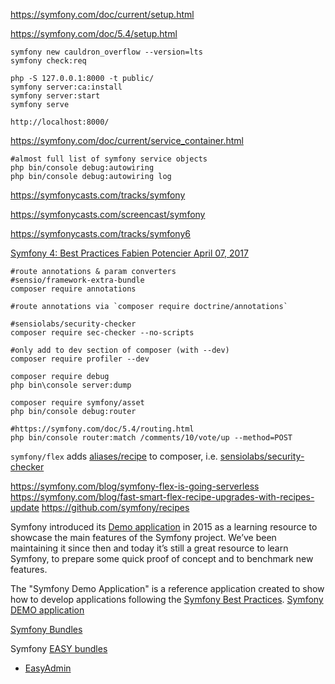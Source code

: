 https://symfony.com/doc/current/setup.html

https://symfony.com/doc/5.4/setup.html

```
symfony new cauldron_overflow --version=lts
symfony check:req

php -S 127.0.0.1:8000 -t public/
symfony server:ca:install
symfony server:start
symfony serve

http://localhost:8000/

```

https://symfony.com/doc/current/service_container.html
```
#almost full list of symfony service objects
php bin/console debug:autowiring
php bin/console debug:autowiring log
```

https://symfonycasts.com/tracks/symfony

https://symfonycasts.com/screencast/symfony

https://symfonycasts.com/tracks/symfony6

[Symfony 4: Best Practices Fabien Potencier April 07, 2017](http://fabien.potencier.org/symfony4-best-practices.html)

```
#route annotations & param converters
#sensio/framework-extra-bundle
composer require annotations

#route annotations via `composer require doctrine/annotations`

#sensiolabs/security-checker
composer require sec-checker --no-scripts

#only add to dev section of composer (with --dev)
composer require profiler --dev

composer require debug
php bin\console server:dump

composer require symfony/asset
php bin/console debug:router

#https://symfony.com/doc/5.4/routing.html
php bin/console router:match /comments/10/vote/up --method=POST
```


`symfony/flex` adds [aliases/recipe](https://github.com/symfony/recipes/tree/master/sensiolabs/security-checker) to composer, 
i.e. [sensiolabs/security-checker](https://packagist.org/packages/sensiolabs/security-checker)

https://symfony.com/blog/symfony-flex-is-going-serverless
https://symfony.com/blog/fast-smart-flex-recipe-upgrades-with-recipes-update
https://github.com/symfony/recipes


Symfony introduced its [Demo application](https://easycorp.github.io/blog//posts/a-new-easyadmin-demo-application) in 2015 as a learning resource to showcase the main features of the Symfony project. We’ve been maintaining it since then and today it’s still a great resource to learn Symfony, to prepare some quick proof of concept and to benchmark new features.

The "Symfony Demo Application" is a reference application 
created to show how to develop applications
following the [Symfony Best Practices](https://symfony.com/doc/current/best_practices.html).
[Symfony DEMO application](https://github.com/symfony/demo)

[Symfony Bundles](https://symfony.com/bundles)

Symfony [EASY bundles](https://github.com/EasyCorp)
* [EasyAdmin](https://easycorp.github.io/blog/)

 



